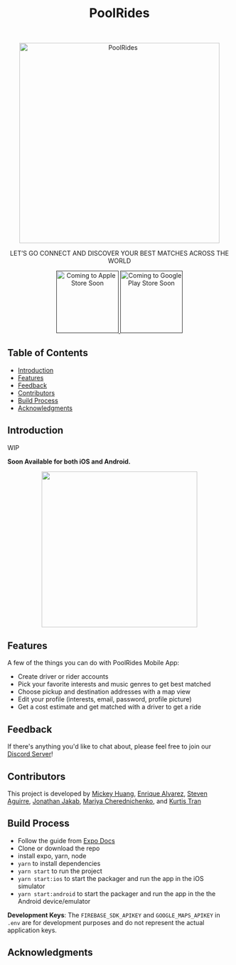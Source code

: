 <h1 align="center"> PoolRides </h1> <br>
<p align="center">
  <a href="https://poolrides.com/">
    <img alt="PoolRides" title="PoolRides" src="https://i.imgur.com/sXP9gBL.png" width="450">
  </a>
</p>

<p align="center">
  LET’S GO CONNECT AND DISCOVER YOUR 
  BEST MATCHES ACROSS THE WORLD
</p>

<p align="center">
  <a href="">
    <img alt="Coming to Apple Store Soon" title="App Store" src="http://i.imgur.com/0n2zqHD.png" width="140">
  </a>

  <a href="">
    <img alt="Coming to Google Play Store Soon" title="Google Play" src="http://i.imgur.com/mtGRPuM.png" width="140">
  </a>
</p>

<!-- START doctoc generated TOC please keep comment here to allow auto update -->
<!-- DON'T EDIT THIS SECTION, INSTEAD RE-RUN doctoc TO UPDATE -->
## Table of Contents

- [Introduction](#introduction)
- [Features](#features)
- [Feedback](#feedback)
- [Contributors](#contributors)
- [Build Process](#build-process)
- [Acknowledgments](#acknowledgments)

<!-- END doctoc generated TOC please keep comment here to allow auto update -->

## Introduction

WIP

**Soon Available for both iOS and Android.**

<p align="center">
  <img src = "https://i.imgur.com/f5uO0Qx.png" width=350>
</p>

## Features

A few of the things you can do with PoolRides Mobile App:

* Create driver or rider accounts
* Pick your favorite interests and music genres to get best matched
* Choose pickup and destination addresses with a map view
* Edit your profile (interests, email, password, profile picture)
* Get a cost estimate and get matched with a driver to get a ride

<!-- <p align="center">
  <img src = "http://i.imgur.com/IkSnFRL.png" width=700>
</p>

<p align="center">
  <img src = "http://i.imgur.com/0iorG20.png" width=700>
</p> -->

## Feedback

If there's anything you'd like to chat about, please feel free to join our [Discord Server](https://discord.gg/uUM38wXR8T)!

## Contributors

This project is developed by [Mickey Huang](github.com/huangmickey), [Enrique Alvarez](https://github.com/EnriqueAlv1332), [Steven Aguirre](https://github.com/AguirreSteven), [Jonathan Jakab](https://github.com/SomeOrdinaryGamer), [Mariya Cherednichenko](https://github.com/MariyaCS), and [Kurtis Tran](https://github.com/trankt)

## Build Process

- Follow the guide from [Expo Docs](https://docs.expo.dev)
- Clone or download the repo
- install expo, yarn, node
- `yarn` to install dependencies
- `yarn start` to run the project
- `yarn start:ios` to start the packager and run the app in the iOS simulator
- `yarn start:android` to start the packager and run the app in the the Android device/emulator 

<!-- Please take a look at the [contributing guidelines](./CONTRIBUTING.md) for a detailed process on how to build your application as well as troubleshooting information. -->

**Development Keys**: The `FIREBASE_SDK_APIKEY` and `GOOGLE_MAPS_APIKEY` in `.env` are for development purposes and do not represent the actual application keys.

<!-- ## Backers [![Backers on Open Collective](https://opencollective.com/git-point/backers/badge.svg)](#backers)

Thank you to all our backers! 🙏 [[Become a backer](https://opencollective.com/git-point#backer)] -->

<!-- <a href="https://opencollective.com/git-point#backers" target="_blank"><img src="https://opencollective.com/git-point/backers.svg?width=890"></a>

## Sponsors [![Sponsors on Open Collective](https://opencollective.com/git-point/sponsors/badge.svg)](#sponsors)

Support this project by becoming a sponsor. Your logo will show up here with a link to your website. [[Become a sponsor](https://opencollective.com/git-point#sponsor)]

<a href="https://opencollective.com/git-point/sponsor/0/website" target="_blank"><img src="https://opencollective.com/git-point/sponsor/0/avatar.svg"></a>
<a href="https://opencollective.com/git-point/sponsor/1/website" target="_blank"><img src="https://opencollective.com/git-point/sponsor/1/avatar.svg"></a>
<a href="https://opencollective.com/git-point/sponsor/2/website" target="_blank"><img src="https://opencollective.com/git-point/sponsor/2/avatar.svg"></a>
<a href="https://opencollective.com/git-point/sponsor/3/website" target="_blank"><img src="https://opencollective.com/git-point/sponsor/3/avatar.svg"></a>
<a href="https://opencollective.com/git-point/sponsor/4/website" target="_blank"><img src="https://opencollective.com/git-point/sponsor/4/avatar.svg"></a>
<a href="https://opencollective.com/git-point/sponsor/5/website" target="_blank"><img src="https://opencollective.com/git-point/sponsor/5/avatar.svg"></a>
<a href="https://opencollective.com/git-point/sponsor/6/website" target="_blank"><img src="https://opencollective.com/git-point/sponsor/6/avatar.svg"></a>
<a href="https://opencollective.com/git-point/sponsor/7/website" target="_blank"><img src="https://opencollective.com/git-point/sponsor/7/avatar.svg"></a>
<a href="https://opencollective.com/git-point/sponsor/8/website" target="_blank"><img src="https://opencollective.com/git-point/sponsor/8/avatar.svg"></a>
<a href="https://opencollective.com/git-point/sponsor/9/website" target="_blank"><img src="https://opencollective.com/git-point/sponsor/9/avatar.svg"></a> -->

## Acknowledgments









